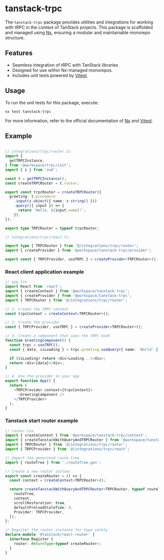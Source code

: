 # tanstack-trpc

The `tanstack-trpc` package provides utilities and integrations for working with tRPC in the context of TanStack projects. This package is scaffolded and managed using [Nx](https://nx.dev), ensuring a modular and maintainable monorepo structure.

## Features

- Seamless integration of tRPC with TanStack libraries.
- Designed for use within Nx-managed monorepos.
- Includes unit tests powered by [Vitest](https://vitest.dev/).

## Usage

To run the unit tests for this package, execute:
```
nx test tanstack-trpc
```

For more information, refer to the official documentation of [Nx](https://nx.dev) and [Vitest](https://vitest.dev/).


## Example

```typescript

// integrations/trpc/router.ts
import {
  getTRPCInstance,
} from '@workspace/trpc/init';
import { z } from 'zod';

const t = getTRPCInstance();
const createTRPCRouter = t.router;

export const trpcRouter = createTRPCRouter({
  greeting: t.procedure
    .input(z.object({ name: z.string() }))
    .query(({ input }) => {
      return `Hello, ${input.name}!`;
    }),
});

export type TRPCRouter = typeof trpcRouter;

// integrations/trpc/react.ts

import type { TRPCRouter } from '@/integrations/trpc/router';
import { createProvider } from '@workspace/tanstack-trpc/provider';

export const { TRPCProvider, useTRPC } = createProvider<TRPCRouter>();

```

### React client application example

```typescript
// app.tsx
import React from 'react';
import { createContext } from '@workspace/tanstack-trpc';
import { createProvider } from '@workspace/tanstack-trpc';
import { TRPCRouter } from '@/integrations/trpc/router';

// 1. Create the tRPC context
const trpcContext = createContext<TRPCRouter>();

// 2. Create the provider
const { TRPCProvider, useTRPC } = createProvider<TRPCRouter>();

// 3. Create a component that uses the tRPC hook
function GreetingComponent() {
  const trpc = useTRPC();
  const { data, isLoading } = trpc.greeting.useQuery({ name: 'World' });

  if (isLoading) return <div>Loading...</div>;
  return <div>{data}</div>;
}

// 4. Use the provider in your app
export function App() {
  return (
    <TRPCProvider context={trpcContext}>
      <GreetingComponent />
    </TRPCProvider>
  );
}
```

### Tanstack start router example

```typescript
// router.tsx
import { createContext } from '@workspace/tanstack-trpc/context';
import { createTanstackWithQueryAndTRPCRouter } from '@workspace/tanstack-trpc/router';
import { TRPCRouter } from '@/integrations/trpc/router';
import { TRPCProvider } from '@/integrations/trpc/react';

// Import the generated route tree
import { routeTree } from './routeTree.gen';

// Create a new router instanc
export const createRouter = () => {
  const context = createContext<TRPCRouter>();

  return createTanstackWithQueryAndTRPCRouter<TRPCRouter, typeof routeTree>({
    routeTree,
    context,
    scrollRestoration: true,
    defaultPreloadStaleTime: 0,
    Provider: TRPCProvider,
  });
};

// Register the router instance for type safety
declare module '@tanstack/react-router' {
  interface Register {
    router: ReturnType<typeof createRouter>;
  }
}
```
